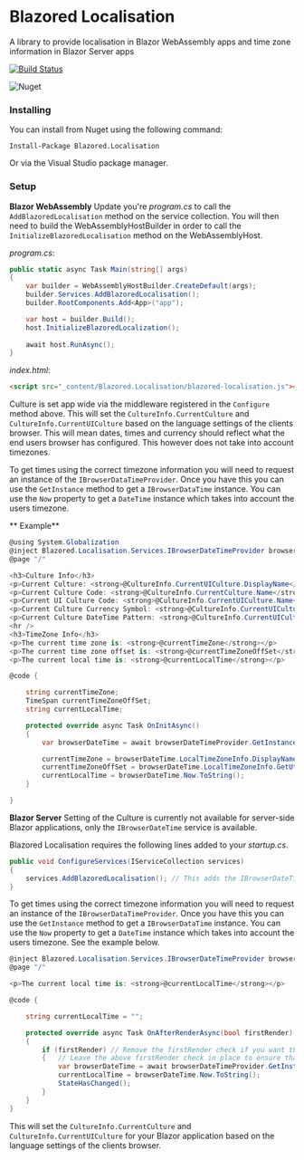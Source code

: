 # Blazored Localisation
A library to provide localisation in Blazor WebAssembly apps and time zone information in Blazor Server apps

[![Build Status](https://dev.azure.com/blazored/Localisation/_apis/build/status/Blazored.Localisation?branchName=master)](https://dev.azure.com/blazored/Localisation/_build/latest?definitionId=2&branchName=master)

![Nuget](https://img.shields.io/nuget/v/blazored.localisation.svg)

### Installing

You can install from Nuget using the following command:

`Install-Package Blazored.Localisation`

Or via the Visual Studio package manager.

### Setup

**Blazor WebAssembly**
Update you're _program.cs_ to call the `AddBlazoredLocalisation` method on the service collection. You will then need to build the WebAssemblyHostBuilder in order to call the `InitializeBlazoredLocalisation` method on the WebAssemblyHost.

_program.cs_:
```csharp
public static async Task Main(string[] args)
{
    var builder = WebAssemblyHostBuilder.CreateDefault(args);
    builder.Services.AddBlazoredLocalisation();
    builder.RootComponents.Add<App>("app");

    var host = builder.Build();
    host.InitializeBlazoredLocalization();
            
    await host.RunAsync();
}
```
_index.html_:
```html
<script src="_content/Blazored.Localisation/blazored-localisation.js"></script>
```

Culture is set app wide via the middleware registered in the `Configure` method above. This will set the `CultureInfo.CurrentCulture` and `CultureInfo.CurrentUICulture` based on the language settings of the clients browser. This will mean dates, times and currency should reflect what the end users browser has configured. This however does not take into account timezones. 

To get times using the correct timezone information you will need to request an instance of the `IBrowserDataTimeProvider`. Once you have this you can use the `GetInstance` method to get a `IBrowserDataTime` instance. You can use the `Now` property to get a `DateTime` instance which takes into account the users timezone. 

**
Example**

```csharp
@using System.Globalization
@inject Blazored.Localisation.Services.IBrowserDateTimeProvider browserDateTimeProvider
@page "/"

<h3>Culture Info</h3>
<p>Current Culture: <strong>@CultureInfo.CurrentUICulture.DisplayName</strong></p>
<p>Current Culture Code: <strong>@CultureInfo.CurrentCulture.Name</strong></p>
<p>Current UI Culture Code: <strong>@CultureInfo.CurrentUICulture.Name</strong></p>
<p>Current Culture Currency Symbol: <strong>@CultureInfo.CurrentUICulture.NumberFormat.CurrencySymbol</strong></p>
<p>Current Culture DateTime Pattern: <strong>@CultureInfo.CurrentUICulture.DateTimeFormat.FullDateTimePattern</strong></p>
<hr />
<h3>TimeZone Info</h3>
<p>The current time zone is: <strong>@currentTimeZone</strong></p>
<p>The current time zone offset is: <strong>@currentTimeZoneOffSet</strong></p>
<p>The current local time is: <strong>@currentLocalTime</strong></p>

@code {

    string currentTimeZone;
    TimeSpan currentTimeZoneOffSet;
    string currentLocalTime;

    protected override async Task OnInitAsync()
    {
        var browserDateTime = await browserDateTimeProvider.GetInstance();

        currentTimeZone = browserDateTime.LocalTimeZoneInfo.DisplayName;
        currentTimeZoneOffSet = browserDateTime.LocalTimeZoneInfo.GetUtcOffset(DateTime.Now);
        currentLocalTime = browserDateTime.Now.ToString();
    }

}
```

**Blazor Server**
Setting of the Culture is currently not available for server-side Blazor applications, only the `IBrowserDateTime` service is available.

Blazored Localisation requires the following lines added to your _startup.cs_.

```csharp
public void ConfigureServices(IServiceCollection services)
{
    services.AddBlazoredLocalisation(); // This adds the IBrowserDateTimeProvider to the DI container
}
```

To get times using the correct timezone information you will need to request an instance of the `IBrowserDataTimeProvider`. Once you have this you can use the `GetInstance` method to get a `IBrowserDataTime` instance. You can use the `Now` property to get a `DateTime` instance which takes into account the users timezone. See the example below.

```csharp
@inject Blazored.Localisation.Services.IBrowserDateTimeProvider browserDateTimeProvider
@page "/"

<p>The current local time is: <strong>@currentLocalTime</strong></p>

@code {

    string currentLocalTime = "";

	protected override async Task OnAfterRenderAsync(bool firstRender)
	{
		if (firstRender) // Remove the firstRender check if you want the current local time displayed to continuously update.
		{   // Leave the above firstRender check in place to ensure that the call to StateHasChanged() does not trigger an endless update loop.
			var browserDateTime = await browserDateTimeProvider.GetInstance();
			currentLocalTime = browserDateTime.Now.ToString();
			StateHasChanged();
		}
	}
}
``` 

This will set the `CultureInfo.CurrentCulture` and `CultureInfo.CurrentUICulture` for your Blazor application based on the language settings of the clients browser.
